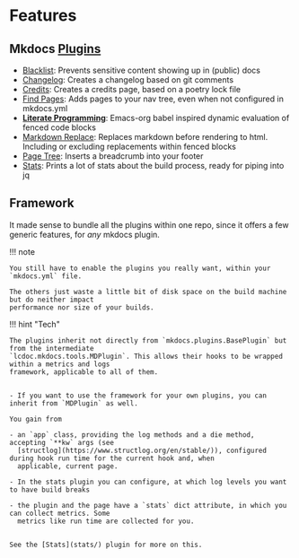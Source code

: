 # Features
## Mkdocs [Plugins](https://www.mkdocs.org/dev-guide/plugins/)
- [Blacklist](blacklist/): Prevents sensitive content showing up in (public) docs
- [Changelog](changelog/): Creates a changelog based on git comments
- [Credits](credits/): Creates a credits page, based on a poetry lock file
- [Find Pages](find-pages/): Adds pages to your nav tree, even when not configured in mkdocs.yml
- **[Literate Programming](lp/)**: Emacs-org babel inspired dynamic evaluation of fenced code blocks
- [Markdown Replace](md-replace/): Replaces markdown before rendering to html. Including or
  excluding replacements within fenced blocks
- [Page Tree](page-tree/): Inserts a breadcrumb into your footer
- [Stats](stats/): Prints a lot of stats about the build process, ready for piping into jq

## Framework

It made sense to bundle all the plugins within one repo, since it offers a few generic features, for
*any* mkdocs plugin.


!!! note

    You still have to enable the plugins you really want, within your `mkdocs.yml` file.  

    The others just waste a little bit of disk space on the build machine but do neither impact
    performance nor size of your builds.

!!! hint "Tech"

    The plugins inherit not directly from `mkdocs.plugins.BasePlugin` but from the intermediate
    `lcdoc.mkdocs.tools.MDPlugin`. This allows their hooks to be wrapped within a metrics and logs
    framework, applicable to all of them.


    - If you want to use the framework for your own plugins, you can inherit from `MDPlugin` as well.

    You gain from

    - an `app` class, providing the log methods and a die method, accepting `**kw` args (see
      [structlog](https://www.structlog.org/en/stable/)), configured during hook run time for the current hook and, when
      applicable, current page.

    - In the stats plugin you can configure, at which log levels you want to have build breaks

    - the plugin and the page have a `stats` dict attribute, in which you can collect metrics. Some
      metrics like run time are collected for you.


    See the [Stats](stats/) plugin for more on this.






